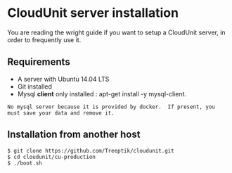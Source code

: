 # CloudUnit server installation

You are reading the wright guide if you want to setup a CloudUnit server, in order to frequently use it. 

## Requirements

* A server with Ubuntu 14.04 LTS
* Git installed
* Mysql **client** only installed : apt-get install -y mysql-client. 

```No mysql server because it is provided by docker.  If present, you must save your data and remove it. ```

## Installation from another host

```
$ git clone https://github.com/Treeptik/cloudunit.git
$ cd cloudunit/cu-production
$ ./boot.sh
```

